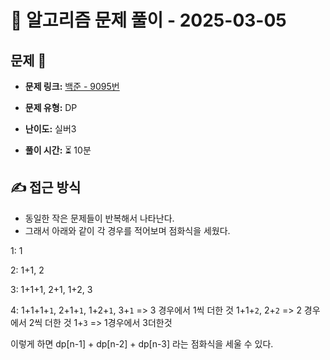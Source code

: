 # 📝 알고리즘 문제 풀이 - 2025-03-05

## 문제 📖

- **문제 링크:** [백준 - 9095번](https://www.acmicpc.net/problem/9095)

- **문제 유형:** DP

- **난이도:** 실버3

- **풀이 시간:** ⏳ 10분

## ✍ 접근 방식

- 동일한 작은 문제들이 반복해서 나타난다.
- 그래서 아래와 같이 각 경우를 적어보며 점화식을 세웠다.

1: 1

2: 1+1, 2

3: 1+1+1, 2+1, 1+2, 3

4:
1+1+1+`1`, 2+1+`1`, 1+2+`1`, 3+`1` => 3 경우에서 1씩 더한 것
1+1+`2`, 2+`2` => 2 경우에서 2씩 더한 것
1+`3` => 1경우에서 3더한것

이렇게 하면 dp[n-1] + dp[n-2] + dp[n-3] 라는 점화식을 세울 수 있다.
